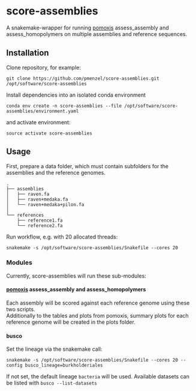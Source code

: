 # score-assemblies

A snakemake-wrapper for running [pomoxis](https://github.com/nanoporetech/pomoxis) assess_assembly and assess_homopolymers on multiple assemblies and reference sequences.

## Installation
Clone repository, for example:
```
git clone https://github.com/pmenzel/score-assemblies.git /opt/software/score-assemblies
```
Install dependencies into an isolated conda environment
```
conda env create -n score-assemblies --file /opt/software/score-assemblies/environment.yaml
```
and activate environment:
```
source activate score-assemblies
```

## Usage
First, prepare a data folder, which must contain subfolders for the assemblies and the reference genomes.
```
.
├── assemblies
│   ├── raven.fa
│   ├── raven+medaka.fa
│   └── raven+medaka+pilon.fa
│   
└── references
    ├── reference1.fa
    └── reference2.fa
```

Run workflow, e.g. with 20 allocated threads:
```
snakemake -s /opt/software/score-assemblies/Snakefile --cores 20
```


### Modules
Currently, score-assemblies will run these sub-modules:

#### [pomoxis](https://github.com/nanoporetech/pomoxis) assess_assembly and assess_homopolymers

Each assembly will be scored against each reference genome using these two scripts.  
Additionally to the tables and plots from pomoxis, summary plots for each reference genome will be created in the plots folder.

#### busco

Set the lineage via the snakemake call:
```
snakemake -s /opt/software/score-assemblies/Snakefile --cores 20 --config busco_lineage=burkholderiales
```
If not set, the default lineage `bacteria` will be used.
Available datasets can be listed with `busco --list-datasets`


